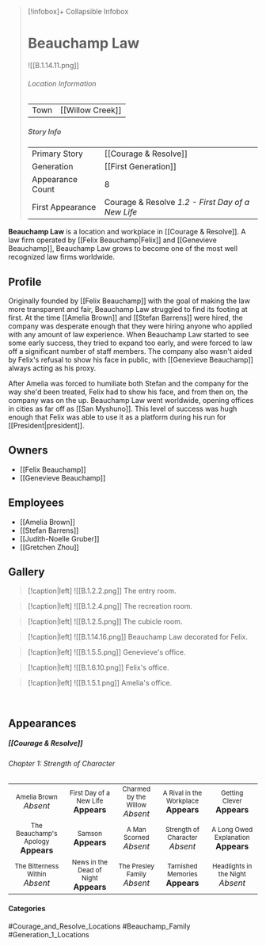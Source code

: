 > [!infobox]+ Collapsible Infobox
> # Beauchamp Law
> ![[B.1.14.11.png]] 
> ###### Location Information
> |  |  | 
> | ---- | ---- | 
> | Town | [[Willow Creek]] | 
> 
> ##### Story Info
> |  |  | 
> | ---- | ---- | 
> | Primary Story | [[Courage & Resolve]] | 
> | Generation | [[First Generation]]|
> | Appearance Count | 8 | 
> | First Appearance | Courage & Resolve *1.2 - First Day of a New Life*

**Beauchamp Law** is a location and workplace in [[Courage & Resolve]]. A law firm operated by [[Felix Beauchamp|Felix]] and [[Genevieve Beauchamp]],  Beauchamp Law grows to become one of the most well recognized law firms worldwide.

## Profile
Originally founded by [[Felix Beauchamp]] with the goal of making the law more transparent and fair, Beauchamp Law struggled to find its footing at first. At the time [[Amelia Brown]] and [[Stefan Barrens]] were hired, the company was desperate enough that they were hiring anyone who applied with any amount of law experience. When Beauchamp Law started to see some early success, they tried to expand too early, and were forced to law off a significant number of staff members. The company also wasn't aided by Felix's refusal to show his face in public, with [[Genevieve Beauchamp]] always acting as his proxy.

After Amelia was forced to humiliate both Stefan and the company for the way she'd been treated, Felix had to show his face, and from then on, the company was on the up. Beauchamp Law went worldwide, opening offices in cities as far off as [[San Myshuno]]. This level of success was hugh enough that Felix was able to use it as a platform during his run for [[President|president]].

## Owners
- [[Felix Beauchamp]]
- [[Genevieve Beauchamp]]
## Employees
- [[Amelia Brown]]
- [[Stefan Barrens]]
- [[Judith-Noelle Gruber]]
- [[Gretchen Zhou]]

## Gallery
> [!caption|left]
> ![[B.1.2.2.png]] 
> The entry room.

> [!caption|left]
> ![[B.1.2.4.png]] 
> The recreation room.

> [!caption|left]
> ![[B.1.2.5.png]] 
> The cubicle room.

> [!caption|left]
> ![[B.1.14.16.png]] 
> Beauchamp Law decorated for Felix.

> [!caption|left]
> ![[B.1.5.5.png]] 
> Genevieve's office.

> [!caption|left]
> ![[B.1.6.10.png]] 
> Felix's office.

> [!caption|left]
> ![[B.1.5.1.png]] 
> Amelia's office.

<br style="clear:both; margin: 0; padding: 0" />

## Appearances
##### [[Courage & Resolve]]
###### Chapter 1: Strength of Character

|                                                                       |                                                                         |                                                                     |                                                                        |                                                                          |
| --------------------------------------------------------------------- | ----------------------------------------------------------------------- | ------------------------------------------------------------------- | ---------------------------------------------------------------------- | ------------------------------------------------------------------------ |
| <center><font size=2>Amelia Brown<br><font size=3>*Absent*            | <center><font size=2>First Day of a New Life<br><font size=3>**Appears**   | <center><font size=2>Charmed by the Willow<br><font size=3>*Absent* | <center><font size=2>A Rival in the Workplace<br><font size=3>**Appears** | <center><font size=2>Getting Clever<br><font size=3>**Appears**             |
| <center><font size=2>The Beauchamp's Apology<br><font size=3>**Appears** | <center><font size=2>Samson<br><font size=3>**Appears**                 | <center><font size=2>A Man Scorned<br><font size=3>*Absent*         | <center><font size=2>Strength of Character<br><font size=3>*Absent*    | <center><font size=2>A Long Owed Explanation<br><font size=3>**Appears** |
| <center><font size=2>The Bitterness Within<br><font size=3>*Absent*   | <center><font size=2>News in the Dead of Night<br><font size=3>**Appears** | <center><font size=2>The Presley Family<br><font size=3>*Absent*    | <center><font size=2>Tarnished Memories<br><font size=3>**Appears**       | <center><font size=2>Headlights in the Night<br><font size=3>*Absent*  |
#### Categories
#Courage_and_Resolve_Locations #Beauchamp_Family #Generation_1_Locations